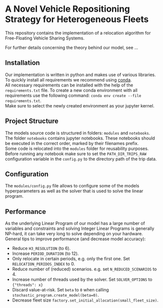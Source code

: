 # A Novel Vehicle Repositioning Strategy for Heterogeneous Fleets

This repository contains the implementation of a relocation algorithm for Free-Floating Vehicle Sharing Systems.

For further details concerning the theory behind our model, see ...

## Installation

Our implementation is written in python and makes use of various libraries.  
To quickly install all requirements we recommend using [conda](https://www.anaconda.com/).  
All necessary requirements can be installed with the help of the `requirements.txt` file.
To create a new conda environment with all requirements use the following command: `conda env create --file requirements.txt`.  
Make sure to select the newly created environment as your jupyter kernel.

## Project Structure

The models source code is structured in folders: `modules` and `notebooks`.  
The folder `notebooks` contains jupyter notebooks. These notebooks should be executed in the correct order, marked by their filenames prefix.  
Some code is relocated into the `modules` folder for reusability purposes.  
Before running any notebook make sure to set the `PATH_DIR_TRIPS_RAW` configuration variable in the `config.py` to the directory path of the trip data.

## Configuration

The `modules/config.py` file allows to configure some of the models hyperparameters as well as the solver that is used to solve the linear program.

## Performance

As the underlying Linear Program of our model has a large number of variables and constraints and solving Integer Linear Programs is generally NP-hard, it can take very long to solve depending on your hardware.  
General tips to improve performance (and decrease model accuracy):

- Reduce `H3_RESOLUTION` (to 6).
- Increase `PERIOD_DURATION` (to 12).
- Only relocate in certain periods, e.g. only the first one. Set `RELOCATION_PERIDOS_INDEX` to 0.
- Reduce number of (reduced) scenarios. e.g. set `N_REDUCED_SCENARIOS` to 4.
- Increase number of threads used by the solver. Set `SOLVER_OPTIONS` to `{"threads": x}`
- Discard value-at-risk. Set `beta` to `0` when calling `stochastic_program.create_model(beta=0)`.
- Decrease fleet size `factory.set_initial_allocation(small_fleet_size)`.

